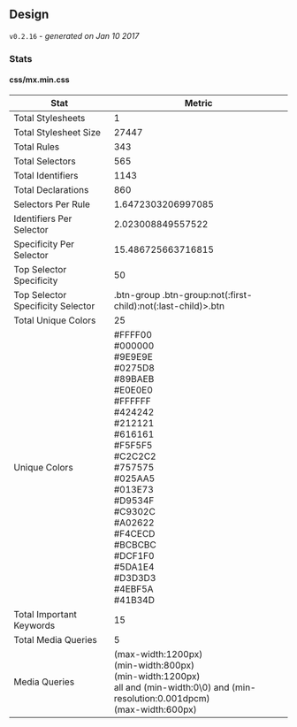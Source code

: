 ## Design
`v0.2.16` - *generated on Jan 10 2017*
### Stats
#### css/mx.min.css
|Stat|Metric|
|---|---|
|Total Stylesheets|1|
|Total Stylesheet Size|27447|
|Total Rules|343|
|Total Selectors|565|
|Total Identifiers|1143|
|Total Declarations|860|
|Selectors Per Rule|1.6472303206997085|
|Identifiers Per Selector|2.023008849557522|
|Specificity Per Selector|15.486725663716815|
|Top Selector Specificity|50|
|Top Selector Specificity Selector|.btn-group .btn-group:not(:first-child):not(:last-child)>.btn|
|Total Unique Colors|25|
|Unique Colors|#FFFF00<br/>#000000<br/>#9E9E9E<br/>#0275D8<br/>#89BAEB<br/>#E0E0E0<br/>#FFFFFF<br/>#424242<br/>#212121<br/>#616161<br/>#F5F5F5<br/>#C2C2C2<br/>#757575<br/>#025AA5<br/>#013E73<br/>#D9534F<br/>#C9302C<br/>#A02622<br/>#F4CECD<br/>#BCBCBC<br/>#DCF1F0<br/>#5DA1E4<br/>#D3D3D3<br/>#4EBF5A<br/>#41B34D|
|Total Important Keywords|15|
|Total Media Queries|5|
|Media Queries|(max-width:1200px)<br/>(min-width:800px)<br/>(min-width:1200px)<br/>all and (min-width:0\0) and (min-resolution:0.001dpcm)<br/>(max-width:600px)|